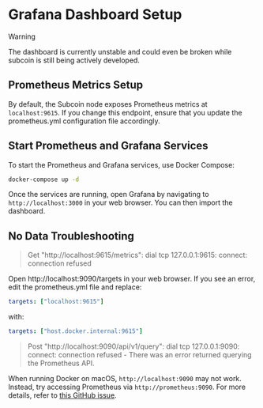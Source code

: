 # Grafana Dashboard Setup

> [!WARNING]
>
> The dashboard is currently unstable and could even be broken while subcoin is still being actively developed. 

## Prometheus Metrics Setup

By default, the Subcoin node exposes Prometheus metrics at `localhost:9615`. If you change this endpoint, ensure that you update the prometheus.yml configuration file accordingly.

## Start Prometheus and Grafana Services

To start the Prometheus and Grafana services, use Docker Compose:

```bash
docker-compose up -d
```

Once the services are running, open Grafana by navigating to `http://localhost:3000` in your web browser. You can then import the dashboard.

## No Data Troubleshooting

> Get "http://localhost:9615/metrics": dial tcp 127.0.0.1:9615: connect: connection refused

Open http://localhost:9090/targets in your web browser. If you see an error, edit the prometheus.yml file and replace:

```yml
targets: ["localhost:9615"]
```

with:

```yml
targets: ["host.docker.internal:9615"]
```

> Post "http://localhost:9090/api/v1/query": dial tcp 127.0.0.1:9090: connect: connection refused - There was an error returned querying the Prometheus API.

When running Docker on macOS, `http://localhost:9090` may not work. Instead, try accessing Prometheus via `http://prometheus:9090`. For more details, refer to [this GitHub issue](https://github.com/grafana/grafana/issues/46434).
